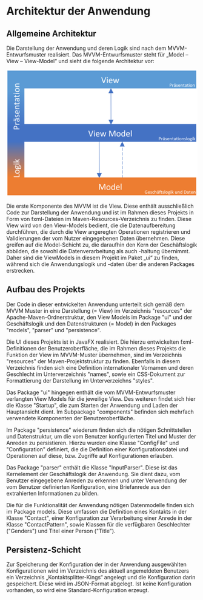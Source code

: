 # Architektur der Anwendung
## Allgemeine Architektur
Die Darstellung der Anwendung und deren Logik sind nach dem MVVM-Entwurfsmuster realisiert. Das MVVM-Entwurfsmuster steht für „Model – View – View-Model“ und sieht die folgende Architektur vor:

![MVVM-Modell](images/MVVM.png "MVVM-Modell")

Die erste Komponente des MVVM ist die View. Diese enthält ausschließlich Code zur Darstellung der Anwendung und ist im Rahmen dieses Projekts in Form von fxml-Dateien im Maven-Resources-Verzeichnis zu finden. Diese View wird von den View-Models bedient, die die Datenaufbereitung durchführen, die durch die View angeregten Operationen registrieren und Validierungen der vom Nutzer eingegebenen Daten übernehmen. Diese greifen auf die Model-Schicht zu, die daraufhin den Kern der Geschäftslogik abbilden, die sowohl die Datenverarbeitung als auch -haltung übernimmt. Daher sind die ViewModels in diesem Projekt im Paket „ui“ zu finden, während sich die Anwendungslogik und -daten über die anderen Packages erstrecken.

## Aufbau des Projekts
Der Code in dieser entwickelten Anwendung unterteilt sich gemäß dem MVVM Muster in eine Darstellung (= View) im Verzeichnis "resources" der Apache-Maven-Ordnerstruktur, den View Models im Package "ui" und der Geschäftslogik und den Datenstrukturen (= Model) in den Packages "models", "parser" und "persistence".

Die UI dieses Projekts ist in JavaFX realisiert. Die hierzu entwickelten fxml-Definitionen der Benutzeroberfläche, die im Rahmen dieses Projekts die Funktion der View im MVVM-Muster übernehmen, sind im Verzeichnis "resources" der Maven-Projektstruktur zu finden. Ebenfalls in diesem Verzeichnis finden sich eine Definition internationaler Vornamen und deren Geschlecht im Unterverzeichnis "names", sowie ein CSS-Dokument zur Formattierung der Darstellung im Unterverzeichns "styles".

Das Package "ui" hingegen enthält die vom MVVM-Entwurfsmuster verlangten View Models für die jeweilige View. Des weiteren findet sich hier die Klasse "Startup", die zum Starten der Anwendung und Laden der Hauptansicht dient. Im Subpackage "components" befinden sich mehrfach verwendete Komponenten der Benutzeroberfläche.

Im Package "persistence" wiederum finden sich die nötigen Schnittstellen und Datenstruktur, um die vom Benutzer konfigurierten Titel und Muster der Anreden zu persistieren. Hierzu wurden eine Klasse "ConfigFile" und "Configuration" definiert, die die Definition einer Konfigurationsdatei und Operationen auf diese, bzw. Zugriffe auf Konfigurationen erlauben. 

Das Package "parser" enthält die Klasse "InputParser". Diese ist das Kernelement der Geschäftslogik der Anwendung. Sie dient dazu, vom Benutzer eingegebene Anreden zu erkennen und unter Verwendung der vom Benutzer definierten Konfiguration, eine Briefanrede aus den extrahierten Informationen zu bilden.

Die für die Funktionalität der Anwendung nötigen Datenmodelle finden sich im Package models. Diese umfassen die Definition eines Kontakts in der Klasse "Contact", einer Konfiguration zur Verarbeitung einer Anrede in der Klasse "ContactPattern", sowie Klassen für die verfügbaren Geschlechter ("Genders") und Titel einer Person ("Title"). 

## Persistenz-Schicht
Zur Speicherung der Konfiguration der in der Anwendung ausgewählten Konfigurationen wird im Verzeichnis des aktuell angemeldeten Benutzers ein Verzeichnis „Kontaktsplitter-Kings“ angelegt und die Konfiguration darin gespeichert. Diese wird im JSON-Format abgelegt. Ist keine Konfiguration vorhanden, so wird eine Standard-Konfiguration erzeugt.
